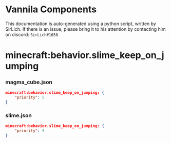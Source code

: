 # Vannila Components
This documentation is auto-generated using a python script, written by SirLich. If there is an issue, please bring it to his attention by contacting him on discord: `SirLich#1658`

# minecraft:behavior.slime_keep_on_jumping
### magma_cube.json
```JSON
minecraft:behavior.slime_keep_on_jumping: {
    "priority": 5
}
```

### slime.json
```JSON
minecraft:behavior.slime_keep_on_jumping: {
    "priority": 5
}
```


